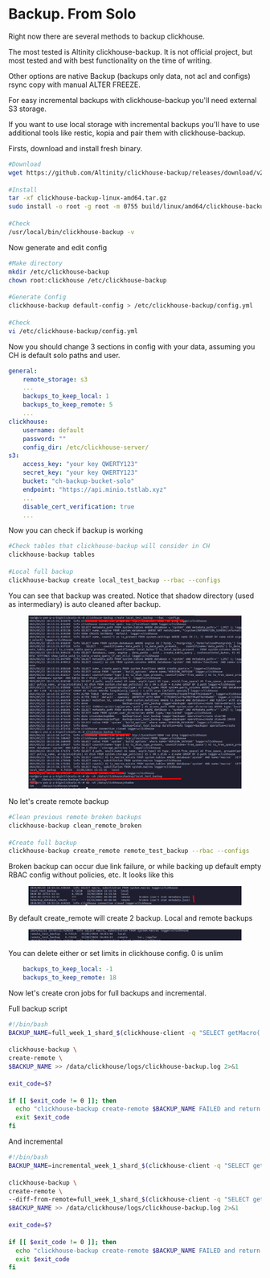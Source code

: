 # Backup. From Solo

Right now there are several methods to backup clickhouse.

The most tested is Altinity clickhouse-backup. It is not official project, but most tested and with best functionality on the time of writing.

Other options are native Backup (backups only data, not acl and configs) rsync copy with manual ALTER FREEZE.

For easy incremental backups with clickhouse-backup you'll need external S3 storage.&#x20;

If you want to use local storage with incremental backups you'll have to use additional tools like restic, kopia and pair them with clickhouse-backup.&#x20;

Firsts, download and install fresh binary.

```bash
#Download
wget https://github.com/Altinity/clickhouse-backup/releases/download/v2.4.32/clickhouse-backup-linux-amd64.tar.gz

#Install
tar -xf clickhouse-backup-linux-amd64.tar.gz
sudo install -o root -g root -m 0755 build/linux/amd64/clickhouse-backup /usr/local/bin

#Check
/usr/local/bin/clickhouse-backup -v
```

Now generate and edit config

```bash
#Make directory
mkdir /etc/clickhouse-backup
chown root:clickhouse /etc/clickhouse-backup

#Generate Config
clickhouse-backup default-config > /etc/clickhouse-backup/config.yml

#Check
vi /etc/clickhouse-backup/config.yml
```

Now you should change 3 sections in config with your data, assuming you CH is default solo paths and user.&#x20;

```yaml
general:
    remote_storage: s3
    ...
    backups_to_keep_local: 1
    backups_to_keep_remote: 5
    ...
clickhouse:
    username: default
    password: ""
    config_dir: /etc/clickhouse-server/
s3:
    access_key: "your key QWERTY123"
    secret_key: "your key QWERTY123"
    bucket: "ch-backup-bucket-solo"
    endpoint: "https://api.minio.tstlab.xyz"
    ...
    disable_cert_verification: true
    ...
```

Now you can check if backup is working

```bash
#Check tables that clickhouse-backup will consider in CH
clickhouse-backup tables

#Local full backup
clickhouse-backup create local_test_backup --rbac --configs
```

You can see that backup was created. Notice that shadow directory (used as intermediary) is auto cleaned after backup.

<figure><img src="../../.gitbook/assets/image.png" alt=""><figcaption></figcaption></figure>

No let's create remote backup

```bash
#Clean previous remote broken backups
clickhouse-backup clean_remote_broken

#Create full backup
clickhouse-backup create_remote remote_test_backup --rbac --configs
```

Broken backup can occur due link failure, or while backing up default empty RBAC config without policies, etc. It looks like this

<figure><img src="../../.gitbook/assets/image (2).png" alt=""><figcaption></figcaption></figure>

By default create\_remote will create 2 backup. Local and remote backups

<figure><img src="../../.gitbook/assets/image (3).png" alt=""><figcaption></figcaption></figure>

You can delete either or set limits in clickhouse config. 0 is unlim

```yaml
    backups_to_keep_local: -1
    backups_to_keep_remote: 18
```

Now let's create cron jobs for full backups and incremental.&#x20;

Full backup script

```bash
#!/bin/bash
BACKUP_NAME=full_week_1_shard_$(clickhouse-client -q "SELECT getMacro('shard')")

clickhouse-backup \
create-remote \
$BACKUP_NAME >> /data/clickhouse/logs/clickhouse-backup.log 2>&1

exit_code=$?

if [[ $exit_code != 0 ]]; then
  echo "clickhouse-backup create-remote $BACKUP_NAME FAILED and return $exit_code exit code"
  exit $exit_code
fi

```

And incremental

```bash
#!/bin/bash
BACKUP_NAME=incremental_week_1_shard_$(clickhouse-client -q "SELECT getMacro('shard')")

clickhouse-backup \
create-remote \
--diff-from-remote=full_week_1_shard_$(clickhouse-client -q "SELECT getMacro('shard')") \
$BACKUP_NAME >> /data/clickhouse/logs/clickhouse-backup.log 2>&1

exit_code=$?

if [[ $exit_code != 0 ]]; then
  echo "clickhouse-backup create-remote $BACKUP_NAME FAILED and return $exit_code exit code"
  exit $exit_code
fi

```
